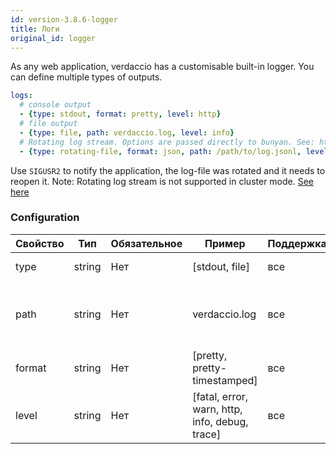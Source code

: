 ```yaml
---
id: version-3.8.6-logger
title: Логи
original_id: logger
---
```

As any web application, verdaccio has a customisable built-in logger. You can define multiple types of outputs.

```yaml
logs:
  # console output
  - {type: stdout, format: pretty, level: http}
  # file output
  - {type: file, path: verdaccio.log, level: info}
  # Rotating log stream. Options are passed directly to bunyan. See: https://github.com/trentm/node-bunyan#stream-type-rotating-file
  - {type: rotating-file, format: json, path: /path/to/log.jsonl, level: http, options: {period: 1d}}
```

Use `SIGUSR2` to notify the application, the log-file was rotated and it needs to reopen it. Note: Rotating log stream is not supported in cluster mode. [See here](https://github.com/trentm/node-bunyan#stream-type-rotating-file)

### Configuration

| Свойство | Тип    | Обязательное | Пример                                         | Поддержка | Описание                                          |
| -------- | ------ | ------------ | ---------------------------------------------- | --------- | ------------------------------------------------- |
| type     | string | Нет          | [stdout, file]                                 | все       | define the output                                 |
| path     | string | Нет          | verdaccio.log                                  | все       | if type is file, define the location of that file |
| format   | string | Нет          | [pretty, pretty-timestamped]                   | все       | output format                                     |
| level    | string | Нет          | [fatal, error, warn, http, info, debug, trace] | все       | verbose level                                     |